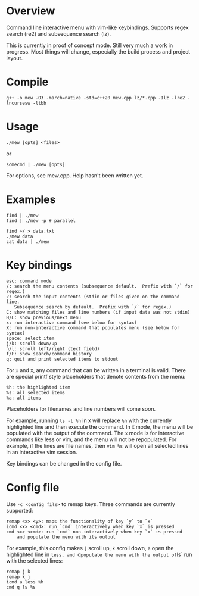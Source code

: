 # Overview

Command line interactive menu with vim-like keybindings.  Supports
regex search (re2) and subsequence search (lz).

This is currently in proof of concept mode.  Still very much a
work in progress.  Most things will change, especially the build
process and project layout.

# Compile
```
g++ -o mew -O3 -march=native -std=c++20 mew.cpp lz/*.cpp -Ilz -lre2 -lncursesw -ltbb
```

# Usage
```
./mew [opts] <files>
```

or

```
somecmd | ./mew [opts]
```

For options, see mew.cpp.  Help hasn't been written yet.

# Examples
```
find | ./mew
find | ./mew -p # parallel

find ~/ > data.txt
./mew data
cat data | ./mew
```

# Key bindings

```
esc: command mode
/: search the menu contents (subsequence default.  Prefix with `/` for regex.)
?: search the input contents (stdin or files given on the command line.
   Subsequence search by default.  Prefix with `/` for regex.)
C: show matching files and line numbers (if input data was not stdin)
H/L: show previous/next menu
x: run interactive command (see below for syntax)
X: run non-interactive command that populates menu (see below for syntax)
space: select item
j/k: scroll down/up
h/l: scroll left/right (text field)
f/F: show search/command history
q: quit and print selected items to stdout
```

For `x` and `X`, any command that can be written in a terminal is
valid.  There are special printf style placeholders that denote
contents from the menu:

```
%h: the highlighted item
%s: all selected items
%a: all items
```

Placeholders for filenames and line numbers will come soon.

For example, running `ls -l %h` in `X` will replace `%h` with the
currently highlighted line and then execute the command.  In `X`
mode, the menu will be populated with the output of the command.
The `x` mode is for interactive commands like less or vim, and the
menu will not be repopulated.  For example, if the lines are file
names, then `vim %s` will open all selected lines in an interactive
vim session.

Key bindings can be changed in the config file.

# Config file

Use `-c <config file>` to remap keys.  Three commands are currently
supported:

```
remap <x> <y>: maps the functionality of key `y` to `x`
icmd <x> <cmd>: run `cmd` interactively when key `x` is pressed
cmd <x> <cmd>: run `cmd` non-interactively when key `x` is pressed
    and populate the menu with its output
```

For example, this config makes `j` scroll up, `k` scroll down, `a`
open the highlighted line in `less, and `q` populate the menu with
the output of `ls` run with the selected lines:

```
remap j k
remap k j
icmd a less %h
cmd q ls %s
```
